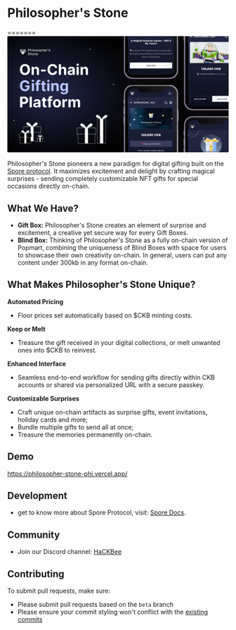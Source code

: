 
# Philosopher's Stone

=======
<br/>
<img src="./public/svg/ps-og.png" alt="Philosopher's Stone">
<br/>

Philosopher's Stone pioneers a new paradigm for digital gifting built on the [Spore protocol](https://spore.pro/). It maximizes excitement and delight by crafting magical surprises - sending completely customizable NFT gifts for special occasions directly on-chain.

## What We Have?

- **Gift Box:** Philosopher's Stone creates an element of surprise and excitement, a creative yet secure way for every Gift Boxes.
- **Blind Box:** Thinking of Philosopher's Stone as a fully on-chain version of Popmart, combining the uniqueness of Blind Boxes with space for users to showcase their own creativity on-chain. In general, users can put any content under 300kb in any format on-chain.

## What Makes Philosopher's Stone Unique?

**Automated Pricing**

- Floor prices set automatically based on $CKB minting costs.

**Keep or Melt**

- Treasure the gift received in your digital collections, or melt unwanted ones into $CKB to reinvest.

**Enhanced Interface**

- Seamless end-to-end workflow for sending gifts directly within CKB accounts or shared via personalized URL with a secure passkey.

**Customizable Surprises**

- Craft unique on-chain artifacts as surprise gifts, event invitations, holiday cards and more;
- Bundle multiple gifts to send all at once;
- Treasure the memories permanently on-chain.

## Demo

https://philosopher-stone-phi.vercel.app/

## Development

- get to know more about Spore Protocol, visit: [Spore Docs](https://docs.spore.pro/).

## Community

- Join our Discord channel: [HaCKBee](https://discord.gg/9eufnpZZ8P)

## Contributing

To submit pull requests, make sure:

- Please submit pull requests based on the `beta` branch
- Please ensure your commit styling won't conflict with the [existing commits](https://github.com/lee920217/PhilosopherStone/commits)
